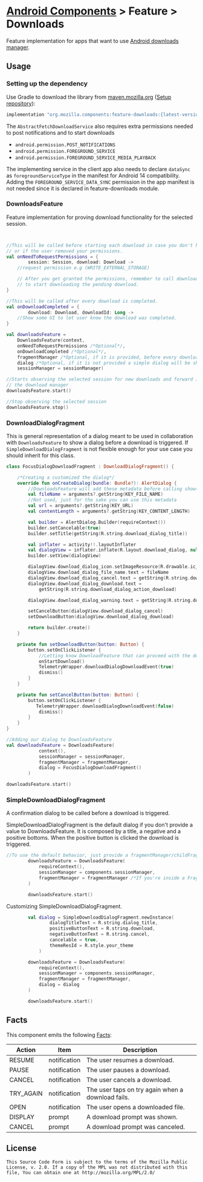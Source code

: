 # [Android Components](../../../README.md) > Feature > Downloads

Feature implementation for apps that want to use [Android downloads manager](https://developer.android.com/reference/android/app/DownloadManager).

## Usage

### Setting up the dependency

Use Gradle to download the library from [maven.mozilla.org](https://maven.mozilla.org/) ([Setup repository](../../../README.md#maven-repository)):

```Groovy
implementation "org.mozilla.components:feature-downloads:{latest-version}"
```

The `AbstractFetchDownloadService` also requires extra permissions needed to post notifications and to start downloads
- `android.permission.POST_NOTIFICATIONS`
- `android.permission.FOREGROUND_SERVICE`
- `android.permission.FOREGROUND_SERVICE_MEDIA_PLAYBACK`

The implementing service in the client app also needs to declare `dataSync` as `foregroundServiceType` in the manifest for
Android 14 compatibility. Adding the `FOREGROUND_SERVICE_DATA_SYNC` permission in the app manifest is not needed since it is declared in feature-downloads module. 

### DownloadsFeature
Feature implementation for proving download functionality for the selected session.

```kotlin


//This will be called before starting each download in case you don't have the right permissions
// or if the user removed your permissions.
val onNeedToRequestPermissions = {
        session: Session, download: Download ->
    //request permission e.g (WRITE_EXTERNAL_STORAGE)

    // After you get granted the permissions, remember to call downloadsFeature.onPermissionsGranted()
    // to start downloading the pending download.
}

//This will be called after every download is completed.
val onDownloadCompleted = {
        download: Download, downloadId: Long ->
    //Show some UI to let user know the download was completed.
}

val downloadsFeature =
    DownloadsFeature(context,
    onNeedToRequestPermissions /*Optional*/,
    onDownloadCompleted /*Optional*/,
    fragmentManager /*Optional, if it is provided, before every download a dialog will be shown*/,
    dialog /*Optional, if it is not provided a simple dialog will be shown before every download, with a positive button and negative button.*/,
    sessionManager = sessionManager)

//Starts observing the selected session for new downloads and forward it to
// the download manager
downloadsFeature.start()

//Stop observing the selected session
downloadsFeature.stop()

```

### DownloadDialogFragment
 This is general representation of a dialog meant to be used in collaboration with `DownloadsFeature`
 to show a dialog before a download is triggered. If `SimpleDownloadDialogFragment` is not flexible enough for your use case you should inherit for this class.

```kotlin
class FocusDialogDownloadFragment : DownloadDialogFragment() {

    /*Creating a customized the dialog*/
    override fun onCreateDialog(bundle: Bundle?): AlertDialog {
        //DownloadsFeature will add these metadata before calling show() on the dialog.
        val fileName = arguments?.getString(KEY_FILE_NAME)
        //Not used, just for the sake you can use this metadata
        val url = arguments?.getString(KEY_URL)
        val contentLength = arguments?.getString(KEY_CONTENT_LENGTH)

        val builder = AlertDialog.Builder(requireContext())
        builder.setCancelable(true)
        builder.setTitle(getString(R.string.download_dialog_title))

        val inflater = activity!!.layoutInflater
        val dialogView = inflater.inflate(R.layout.download_dialog, null)
        builder.setView(dialogView)

        dialogView.download_dialog_icon.setImageResource(R.drawable.ic_download)
        dialogView.download_dialog_file_name.text = fileName
        dialogView.download_dialog_cancel.text = getString(R.string.download_dialog_action_cancel)
        dialogView.download_dialog_download.text =
            getString(R.string.download_dialog_action_download)

        dialogView.download_dialog_warning.text = getString(R.string.download_dialog_warning)

        setCancelButton(dialogView.download_dialog_cancel)
        setDownloadButton(dialogView.download_dialog_download)

        return builder.create()
    }

    private fun setDownloadButton(button: Button) {
        button.setOnClickListener {
            //Letting know DownloadFeature that can proceed with the download
            onStartDownload()
            TelemetryWrapper.downloadDialogDownloadEvent(true)
            dismiss()
        }
    }

    private fun setCancelButton(button: Button) {
        button.setOnClickListener {
           TelemetryWrapper.downloadDialogDownloadEvent(false)
            dismiss()
        }
    }
}

//Adding our dialog to DownloadsFeature
val downloadsFeature = DownloadsFeature(
            context(),
            sessionManager = sessionManager,
            fragmentManager = fragmentManager,
            dialog = FocusDialogDownloadFragment()
        )

downloadsFeature.start()
```

### SimpleDownloadDialogFragment

A confirmation dialog to be called before a download is triggered.

SimpleDownloadDialogFragment is the default dialog if you don't provide a value to DownloadsFeature.
It is composed by a title, a negative and a positive bottoms. When the positive button is clicked the download is triggered.

```kotlin
//To use the default behavior, just provide a fragmentManager/childFragmentManager.
        downloadsFeature = DownloadsFeature(
            requireContext(),
            sessionManager = components.sessionManager,
            fragmentManager = fragmentManager /*If you're inside a Fragment use childFragmentManager '*/
        )

        downloadsFeature.start()
```
Customizing SimpleDownloadDialogFragment.

```kotlin
        val dialog = SimpleDownloadDialogFragment.newInstance(
                dialogTitleText = R.string.dialog_title,
                positiveButtonText = R.string.download,
                negativeButtonText = R.string.cancel,
                cancelable = true,
                themeResId = R.style.your_theme
            )

        downloadsFeature = DownloadsFeature(
            requireContext(),
            sessionManager = components.sessionManager,
            fragmentManager = fragmentManager,
            dialog = dialog
        )

        downloadsFeature.start()
  ```

## Facts

This component emits the following [Facts](../../support/base/README.md#Facts):

| Action    | Item         | Description                                       |
|-----------|--------------|---------------------------------------------------|
| RESUME    | notification | The user resumes a download.                      |
| PAUSE     | notification | The user pauses a download.                       |
| CANCEL    | notification | The user cancels a download.                      |
| TRY_AGAIN | notification | The user taps on try again when a download fails. |
| OPEN      | notification | The user opens a downloaded file.                 |
| DISPLAY   | prompt       | A download prompt was shown.                      |
| CANCEL    | prompt       | A download prompt was canceled.                   |

## License

    This Source Code Form is subject to the terms of the Mozilla Public
    License, v. 2.0. If a copy of the MPL was not distributed with this
    file, You can obtain one at http://mozilla.org/MPL/2.0/
